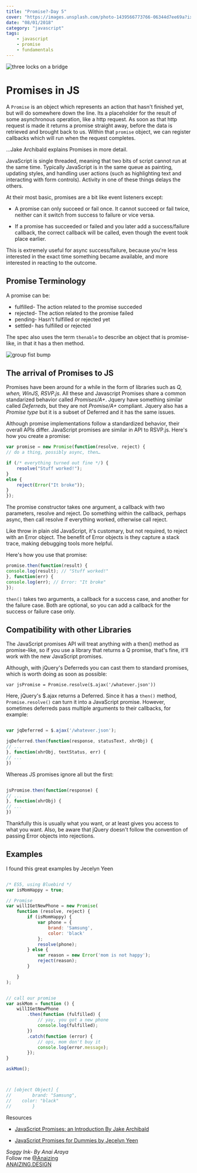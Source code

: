 ```yaml
---
title: "Promise?-Day 5"
cover: "https://images.unsplash.com/photo-1439566773766-06344d7ee69a?ixlib=rb-0.3.5&ixid=eyJhcHBfaWQiOjEyMDd9&s=0d0dc1dcda75ac7ec5e0f669babecfec&auto=format&fit=crop&w=753&q=80"
date: "08/01/2018"
category: "javascript"
tags:
    - javascript
    - promise
    - fundamentals
---
```


![three locks on a bridge](https://images.unsplash.com/photo-1439566773766-06344d7ee69a?ixlib=rb-0.3.5&ixid=eyJhcHBfaWQiOjEyMDd9&s=0d0dc1dcda75ac7ec5e0f669babecfec&auto=format&fit=crop&w=753&q=80)



# Promises in JS

A `Promise` is an object which represents an action that hasn't finished yet, but will do somewhere down the line. Its a placeholder for the result of some asynchronous operation, like a http request. As soon as that http request is made it returns a promise straight away, before the data is retrieved and brought back to us. Within that `promise` object, we can register callbacks which will run when the request completes.

...Jake Archibald explains Promises in more detail.

JavaScript is single threaded, meaning that two bits of script cannot run at the same time. Typically JavaScript is in the same queue as painting, updating styles, and handling user actions (such as highlighting text and interacting with form controls). Activity in one of these things delays the others.

At their most basic, promises are a bit like event listeners except:

* A promise can only succeed or fail once. It cannot succeed or fail twice, neither can it switch from success to failure or vice versa.

* If a promise has succeeded or failed and you later add a success/failure callback, the correct callback will be called, even though the event took place earlier.

This is extremely useful for async success/failure, because you're less interested in the exact time something became available, and more interested in reacting to the outcome.

## Promise Terminology

A promise can be:

* fulfilled- The action related to the promise succeded
* rejected- The action related to the promise failed
* pending- Hasn't fulfilled or rejected yet
* settled- has fulfilled or rejected

The spec also uses the term `thenable` to describe an object that is promise-like, in that it has a then method.

![group fist bump](https://images.unsplash.com/photo-1493689485253-f07fcbfc731b?auto=format&fit=crop&w=1466&q=80)

## The arrival of Promises to JS

Promises have been around for a while in the form of libraries such as _Q, when, WinJS, RSVP.js_. All these and Javascript Promises share a common standarized behavior called _Promises/A+_.
Jquery have something similar called _Deferreds_, but they are not _Promise/A+_ compliant. Jquery also has a _Promise type_ but it is a subset of Deferred and it has the same issues.

Although promise implementations follow a standardized behavior, their overall APIs differ. JavaScript promises are similar in API to RSVP.js. Here's how you create a promise:

```js
var promise = new Promise(function(resolve, reject) {
// do a thing, possibly async, then…

if (/* everything turned out fine */) {
    resolve("Stuff worked!");
}
else {
    reject(Error("It broke"));
}
});
```

The promise constructor takes one argument, a callback with two parameters, resolve and reject. Do something within the callback, perhaps async, then call resolve if everything worked, otherwise call reject.

Like throw in plain old JavaScript, it's customary, but not required, to reject with an Error object. The benefit of Error objects is they capture a stack trace, making debugging tools more helpful.

Here's how you use that promise:

```js
promise.then(function(result) {
console.log(result); // "Stuff worked!"
}, function(err) {
console.log(err); // Error: "It broke"
});
```

`then()` takes two arguments, a callback for a success case, and another for the failure case. Both are optional, so you can add a callback for the success or failure case only.

## Compatibility with other Libraries

The JavaScript promises API will treat anything with a then() method as promise-like, so if you use a library that returns a Q promise, that's fine, it'll work with the new JavaScript promises.

Although, with jQuery's Deferreds you can cast them to standard promises, which is worth doing as soon as possible:

    var jsPromise = Promise.resolve($.ajax('/whatever.json'))


Here, jQuery's $.ajax returns a Deferred. Since it has 
a `then()` method, `Promise.resolve()` can turn it into a 
JavaScript promise. However, sometimes deferreds pass 
multiple arguments to their callbacks, for example: 


```js

var jqDeferred = $.ajax('/whatever.json');

jqDeferred.then(function(response, statusText, xhrObj) {
// ...
}, function(xhrObj, textStatus, err) {
// ...
})
```

Whereas JS promises ignore all but the first:

```js

jsPromise.then(function(response) {
// ...
}, function(xhrObj) {
// ...
})
```

Thankfully this is usually what you want, or at least gives you access to what you want. Also, be aware that jQuery doesn't follow the convention of passing Error objects into rejections.

## Examples 

I found this great examples by Jecelyn Yeen 

```js

/* ES5, using Bluebird */
var isMomHappy = true;

// Promise
var willIGetNewPhone = new Promise(
    function (resolve, reject) {
        if (isMomHappy) {
            var phone = {
                brand: 'Samsung',
                color: 'black'
            };
            resolve(phone);
        } else {
            var reason = new Error('mom is not happy');
            reject(reason);
        }

    }
);


// call our promise
var askMom = function () {
    willIGetNewPhone
        .then(function (fulfilled) {
            // yay, you got a new phone
            console.log(fulfilled);
        })
        .catch(function (error) {
            // ops, mom don't buy it
            console.log(error.message);
        });
}

askMom();



// [object Object] {
//        brand: "Samsung",
//    color: "black"
//        }
```


Resources

* [JavaScript Promises: an Introduction By Jake Archibald ](https://developers.google.com/web/fundamentals/primers/promises)  

* [JavaScript Promises for Dummies by Jecelyn Yeen ](https://scotch.io/tutorials/javascript-promises-for-dummies)


_Soggy Ink- By Anai Araya_<br>
Follow me [@Anaizing](https://twitter.com/Anaizing) <br>
[ANAIZING.DESIGN](https://anaizing.design/)
